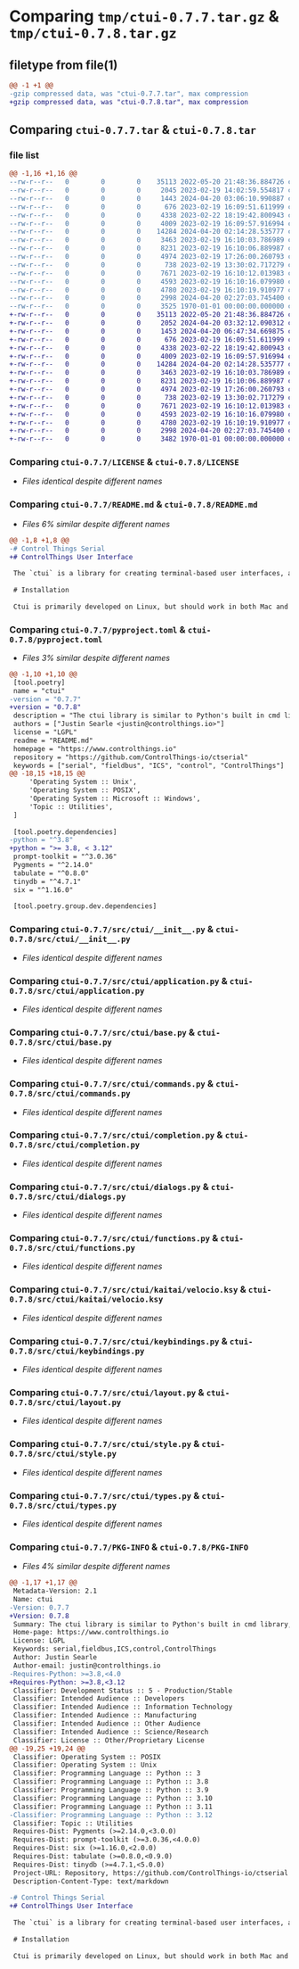 # Comparing `tmp/ctui-0.7.7.tar.gz` & `tmp/ctui-0.7.8.tar.gz`

## filetype from file(1)

```diff
@@ -1 +1 @@
-gzip compressed data, was "ctui-0.7.7.tar", max compression
+gzip compressed data, was "ctui-0.7.8.tar", max compression
```

## Comparing `ctui-0.7.7.tar` & `ctui-0.7.8.tar`

### file list

```diff
@@ -1,16 +1,16 @@
--rw-r--r--   0        0        0    35113 2022-05-20 21:48:36.884726 ctui-0.7.7/LICENSE
--rw-r--r--   0        0        0     2045 2023-02-19 14:02:59.554817 ctui-0.7.7/README.md
--rw-r--r--   0        0        0     1443 2024-04-20 03:06:10.990887 ctui-0.7.7/pyproject.toml
--rw-r--r--   0        0        0      676 2023-02-19 16:09:51.611999 ctui-0.7.7/src/ctui/__init__.py
--rw-r--r--   0        0        0     4338 2023-02-22 18:19:42.800943 ctui-0.7.7/src/ctui/application.py
--rw-r--r--   0        0        0     4009 2023-02-19 16:09:57.916994 ctui-0.7.7/src/ctui/base.py
--rw-r--r--   0        0        0    14284 2024-04-20 02:14:28.535777 ctui-0.7.7/src/ctui/commands.py
--rw-r--r--   0        0        0     3463 2023-02-19 16:10:03.786989 ctui-0.7.7/src/ctui/completion.py
--rw-r--r--   0        0        0     8231 2023-02-19 16:10:06.889987 ctui-0.7.7/src/ctui/dialogs.py
--rw-r--r--   0        0        0     4974 2023-02-19 17:26:00.260793 ctui-0.7.7/src/ctui/functions.py
--rw-r--r--   0        0        0      738 2023-02-19 13:30:02.717279 ctui-0.7.7/src/ctui/kaitai/velocio.ksy
--rw-r--r--   0        0        0     7671 2023-02-19 16:10:12.013983 ctui-0.7.7/src/ctui/keybindings.py
--rw-r--r--   0        0        0     4593 2023-02-19 16:10:16.079980 ctui-0.7.7/src/ctui/layout.py
--rw-r--r--   0        0        0     4780 2023-02-19 16:10:19.910977 ctui-0.7.7/src/ctui/style.py
--rw-r--r--   0        0        0     2998 2024-04-20 02:27:03.745400 ctui-0.7.7/src/ctui/types.py
--rw-r--r--   0        0        0     3525 1970-01-01 00:00:00.000000 ctui-0.7.7/PKG-INFO
+-rw-r--r--   0        0        0    35113 2022-05-20 21:48:36.884726 ctui-0.7.8/LICENSE
+-rw-r--r--   0        0        0     2052 2024-04-20 03:32:12.090312 ctui-0.7.8/README.md
+-rw-r--r--   0        0        0     1453 2024-04-20 06:47:34.669875 ctui-0.7.8/pyproject.toml
+-rw-r--r--   0        0        0      676 2023-02-19 16:09:51.611999 ctui-0.7.8/src/ctui/__init__.py
+-rw-r--r--   0        0        0     4338 2023-02-22 18:19:42.800943 ctui-0.7.8/src/ctui/application.py
+-rw-r--r--   0        0        0     4009 2023-02-19 16:09:57.916994 ctui-0.7.8/src/ctui/base.py
+-rw-r--r--   0        0        0    14284 2024-04-20 02:14:28.535777 ctui-0.7.8/src/ctui/commands.py
+-rw-r--r--   0        0        0     3463 2023-02-19 16:10:03.786989 ctui-0.7.8/src/ctui/completion.py
+-rw-r--r--   0        0        0     8231 2023-02-19 16:10:06.889987 ctui-0.7.8/src/ctui/dialogs.py
+-rw-r--r--   0        0        0     4974 2023-02-19 17:26:00.260793 ctui-0.7.8/src/ctui/functions.py
+-rw-r--r--   0        0        0      738 2023-02-19 13:30:02.717279 ctui-0.7.8/src/ctui/kaitai/velocio.ksy
+-rw-r--r--   0        0        0     7671 2023-02-19 16:10:12.013983 ctui-0.7.8/src/ctui/keybindings.py
+-rw-r--r--   0        0        0     4593 2023-02-19 16:10:16.079980 ctui-0.7.8/src/ctui/layout.py
+-rw-r--r--   0        0        0     4780 2023-02-19 16:10:19.910977 ctui-0.7.8/src/ctui/style.py
+-rw-r--r--   0        0        0     2998 2024-04-20 02:27:03.745400 ctui-0.7.8/src/ctui/types.py
+-rw-r--r--   0        0        0     3482 1970-01-01 00:00:00.000000 ctui-0.7.8/PKG-INFO
```

### Comparing `ctui-0.7.7/LICENSE` & `ctui-0.7.8/LICENSE`

 * *Files identical despite different names*

### Comparing `ctui-0.7.7/README.md` & `ctui-0.7.8/README.md`

 * *Files 6% similar despite different names*

```diff
@@ -1,8 +1,8 @@
-# Control Things Serial
+# ControlThings User Interface
 
 The `ctui` is a library for creating terminal-based user interfaces, and is used in all the ControlThings tools at controlthings.io.  It is similar to using Click or Python's standard Cmd library, but with a curses-like interface written in pure Python.
 
 # Installation
 
 Ctui is primarily developed on Linux, but should work in both Mac and Windows as well.
```

### Comparing `ctui-0.7.7/pyproject.toml` & `ctui-0.7.8/pyproject.toml`

 * *Files 3% similar despite different names*

```diff
@@ -1,10 +1,10 @@
 [tool.poetry]
 name = "ctui"
-version = "0.7.7"
+version = "0.7.8"
 description = "The ctui library is similar to Python's built in cmd library, but with a curses-like user interface"
 authors = ["Justin Searle <justin@controlthings.io>"]
 license = "LGPL"
 readme = "README.md"
 homepage = "https://www.controlthings.io"
 repository = "https://github.com/ControlThings-io/ctserial"
 keywords = ["serial", "fieldbus", "ICS", "control", "ControlThings"]
@@ -18,15 +18,15 @@
     'Operating System :: Unix',
     'Operating System :: POSIX',
     'Operating System :: Microsoft :: Windows',
     'Topic :: Utilities',
 ]
 
 [tool.poetry.dependencies]
-python = "^3.8"
+python = ">= 3.8, < 3.12"
 prompt-toolkit = "^3.0.36"
 Pygments = "^2.14.0"
 tabulate = "^0.8.0"
 tinydb = "^4.7.1"
 six = "^1.16.0"
 
 [tool.poetry.group.dev.dependencies]
```

### Comparing `ctui-0.7.7/src/ctui/__init__.py` & `ctui-0.7.8/src/ctui/__init__.py`

 * *Files identical despite different names*

### Comparing `ctui-0.7.7/src/ctui/application.py` & `ctui-0.7.8/src/ctui/application.py`

 * *Files identical despite different names*

### Comparing `ctui-0.7.7/src/ctui/base.py` & `ctui-0.7.8/src/ctui/base.py`

 * *Files identical despite different names*

### Comparing `ctui-0.7.7/src/ctui/commands.py` & `ctui-0.7.8/src/ctui/commands.py`

 * *Files identical despite different names*

### Comparing `ctui-0.7.7/src/ctui/completion.py` & `ctui-0.7.8/src/ctui/completion.py`

 * *Files identical despite different names*

### Comparing `ctui-0.7.7/src/ctui/dialogs.py` & `ctui-0.7.8/src/ctui/dialogs.py`

 * *Files identical despite different names*

### Comparing `ctui-0.7.7/src/ctui/functions.py` & `ctui-0.7.8/src/ctui/functions.py`

 * *Files identical despite different names*

### Comparing `ctui-0.7.7/src/ctui/kaitai/velocio.ksy` & `ctui-0.7.8/src/ctui/kaitai/velocio.ksy`

 * *Files identical despite different names*

### Comparing `ctui-0.7.7/src/ctui/keybindings.py` & `ctui-0.7.8/src/ctui/keybindings.py`

 * *Files identical despite different names*

### Comparing `ctui-0.7.7/src/ctui/layout.py` & `ctui-0.7.8/src/ctui/layout.py`

 * *Files identical despite different names*

### Comparing `ctui-0.7.7/src/ctui/style.py` & `ctui-0.7.8/src/ctui/style.py`

 * *Files identical despite different names*

### Comparing `ctui-0.7.7/src/ctui/types.py` & `ctui-0.7.8/src/ctui/types.py`

 * *Files identical despite different names*

### Comparing `ctui-0.7.7/PKG-INFO` & `ctui-0.7.8/PKG-INFO`

 * *Files 4% similar despite different names*

```diff
@@ -1,17 +1,17 @@
 Metadata-Version: 2.1
 Name: ctui
-Version: 0.7.7
+Version: 0.7.8
 Summary: The ctui library is similar to Python's built in cmd library, but with a curses-like user interface
 Home-page: https://www.controlthings.io
 License: LGPL
 Keywords: serial,fieldbus,ICS,control,ControlThings
 Author: Justin Searle
 Author-email: justin@controlthings.io
-Requires-Python: >=3.8,<4.0
+Requires-Python: >=3.8,<3.12
 Classifier: Development Status :: 5 - Production/Stable
 Classifier: Intended Audience :: Developers
 Classifier: Intended Audience :: Information Technology
 Classifier: Intended Audience :: Manufacturing
 Classifier: Intended Audience :: Other Audience
 Classifier: Intended Audience :: Science/Research
 Classifier: License :: Other/Proprietary License
@@ -19,25 +19,24 @@
 Classifier: Operating System :: POSIX
 Classifier: Operating System :: Unix
 Classifier: Programming Language :: Python :: 3
 Classifier: Programming Language :: Python :: 3.8
 Classifier: Programming Language :: Python :: 3.9
 Classifier: Programming Language :: Python :: 3.10
 Classifier: Programming Language :: Python :: 3.11
-Classifier: Programming Language :: Python :: 3.12
 Classifier: Topic :: Utilities
 Requires-Dist: Pygments (>=2.14.0,<3.0.0)
 Requires-Dist: prompt-toolkit (>=3.0.36,<4.0.0)
 Requires-Dist: six (>=1.16.0,<2.0.0)
 Requires-Dist: tabulate (>=0.8.0,<0.9.0)
 Requires-Dist: tinydb (>=4.7.1,<5.0.0)
 Project-URL: Repository, https://github.com/ControlThings-io/ctserial
 Description-Content-Type: text/markdown
 
-# Control Things Serial
+# ControlThings User Interface
 
 The `ctui` is a library for creating terminal-based user interfaces, and is used in all the ControlThings tools at controlthings.io.  It is similar to using Click or Python's standard Cmd library, but with a curses-like interface written in pure Python.
 
 # Installation
 
 Ctui is primarily developed on Linux, but should work in both Mac and Windows as well.
```

